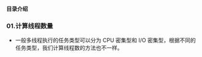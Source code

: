 #### 目录介绍







### 01.计算线程数量
- 一般多线程执行的任务类型可以分为 CPU 密集型和 I/O 密集型，根据不同的任务类型，我们计算线程数的方法也不一样。


























